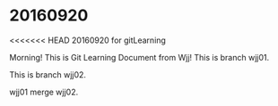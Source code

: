 # 20160920
<<<<<<< HEAD
20160920 for gitLearning

Morning!
This is Git Learning Document from Wjj!
This is branch wjj01.

This is branch wjj02.

wjj01 merge wjj02.
